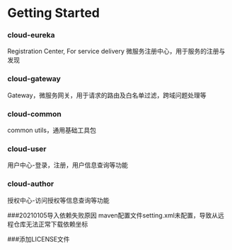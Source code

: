# Getting Started

### cloud-eureka
Registration Center, For service delivery 微服务注册中心，用于服务的注册与发现

### cloud-gateway
Gateway，微服务网关，用于请求的路由及白名单过滤，跨域问题处理等

### cloud-common
common utils，通用基础工具包

### cloud-user
用户中心-登录，注册，用户信息查询等功能

### cloud-author
授权中心-访问授权等信息查询等功能

###20210105导入依赖失败原因
maven配置文件setting.xml未配置，导致从远程仓库无法正常下载依赖坐标

###添加LICENSE文件
